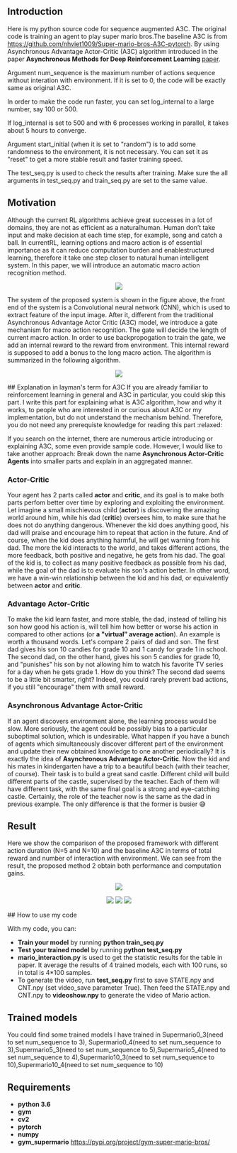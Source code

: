 
## Introduction

Here is my python source code for sequence augmented A3C. The original code is training an agent to play super mario bros.The baseline A3C is from https://github.com/nhviet1009/Super-mario-bros-A3C-pytorch.  By using Asynchronous Advantage Actor-Critic (A3C) algorithm introduced in the paper **Asynchronous Methods for Deep Reinforcement Learning** [paper](https://arxiv.org/abs/1602.01783).

Argument num_sequence is the maximum number of actions sequence without interation with environment. If it is set to 0, the code will be exactly same as original A3C.

In order to make the code run faster, you can set log_internal to a large number, say 100 or 500.

If log_internal is set to 500 and with 6 processes working in parallel, it takes about 5 hours to converge.

Argument start_initial (when it is set to "random") is to add some randomness to the environment, it is not necessary. You can set it as "reset" to get a more stable result and faster training speed. 

The test_seq.py is used to check the results after training. Make sure the all arguments in test_seq.py and train_seq.py are set to the same value.




## Motivation

Although the current RL algorithms achieve great successes in a lot of domains, they are not as efficient as a naturalhuman. Human don’t take input and make decision at each time step, for example, song and catch a ball. In currentRL, learning options and macro action is of essential importance as it can reduce computation burden and enablestructured learning, therefore it take one step closer to natural human intelligent system. In this paper, we will introduce an automatic macro action recognition method.
<p align="center">

  <img src="demo/System_arc.png">

</p>
The system of the proposed system is shown in the figure above, the front end of the system is a Convolutional neural network (CNN), which is used to extract feature of the input image. After it, different from the traditional Asynchronous Advantage Actor Critic (A3C) model, we introduce a gate mechanism for macro action recognition. The gate will decide the length of current macro action. In order to use backpropogation to train the gate, we add an internal reward to the reward from environment. This internal reward is supposed to add a bonus to the long macro action. The algorithm is summarized in the following algorithm.
<p align="center">

  <img src="demo/algorithm.png">

</p>
## Explanation in layman's term for A3C
If you are already familiar to reinforcement learning in general and A3C in particular, you could skip this part. I write this part for explaining what is A3C algorithm, how and why it works, to people who are interested in or curious about A3C or my implementation, but do not understand the mechanism behind. Therefore, you do not need any prerequiste knowledge for reading this part :relaxed:

If you search on the internet, there are numerous article introducing or explaining A3C, some even provide sample code. However, I would like to take another approach: Break down the name **Asynchronous Actor-Critic Agents** into smaller parts and explain in an aggregated manner.

### Actor-Critic
Your agent has 2 parts called **actor** and **critic**, and its goal is to make both parts perfom better over time by exploring and exploiting the environment. Let imagine a small mischievous child (**actor**) is discovering the amazing world around him, while his dad (**critic**) oversees him, to make sure that he does not do anything dangerous. Whenever the kid does anything good, his dad will praise and encourage him to repeat that action in the future. And of course, when the kid does anything harmful, he will get warning from his dad. The more the kid interacts to the world, and takes different actions, the more feedback, both positive and negative, he gets from his dad. The goal of the kid is, to collect as many positive feedback as possible from his dad, while the goal of the dad is to evaluate his son's action better. In other word, we have a win-win relationship between the kid and his dad, or equivalently between **actor** and **critic**.

### Advantage Actor-Critic
To make the kid learn faster, and more stable, the dad, instead of telling his son how good his action is, will tell him how better or worse his action in compared to other actions (or **a "virtual" average action**). An example is worth a thousand words. Let's compare 2 pairs of dad and son. The first dad gives his son 10 candies for grade 10 and 1 candy for grade 1 in school. The second dad, on the other hand, gives his son 5 candies for grade 10, and "punishes" his son by not allowing him to watch his favorite TV series for a day when he gets grade 1. How do you think? The second dad seems to be a little bit smarter, right? Indeed, you could rarely prevent bad actions, if you still "encourage" them with small reward.

### Asynchronous Advantage Actor-Critic
If an agent discovers environment alone, the learning process would be slow. More seriously, the agent could be possibly bias to a particular suboptimal solution, which is undesirable. What happen if you have a bunch of agents which simultaneously discover different part of the environment and update their new obtained knowledge to one another periodically? It is exactly the idea of **Asynchronous Advantage Actor-Critic**. Now the kid and his mates in kindergarten have a trip to a beautiful beach (with their teacher, of course). Their task is to build a great sand castle. Different child will build different parts of the castle, supervised by the teacher. Each of them will have different task, with the same final goal is a strong and eye-catching castle. Certainly, the role of the teacher now is the same as the dad in previous example. The only difference is that the former is busier :sweat_smile:


## Result

Here we show the comparison of the proposed framework with different action duration (N=5 and N=10) and the baseline A3C in terms of total reward and number of interaction with environment. We can see from the result, the proposed method 2 obtain both performance and computation gains. 

<p align="center">

  <img src="demo/result_Table.png">

</p>

<p align="center">

  <img src="demo/output0b.gif">
  <img src="demo/output5b.gif">
  <img src="demo/output10b.gif">

</p>
## How to use my code

With my code, you can:
* **Train your model** by running **python train_seq.py**
* **Test your trained model** by running **python test_seq.py**
* **mario_interaction.py** is used to get the statistic results for the table in paper.
It average the results of 4 trained models, each with 100 runs, so in total is 4*100 samples. 
* To generate the video, run **test_seq.py** first to save STATE.npy and CNT.npy (set video_save parameter True). Then feed the STATE.npy and CNT.npy to **videoshow.npy** to generate the video of Mario action. 
## Trained models

You could find some trained models I have trained in Supermario0_3(need to set num_sequence to 3), Supermario0_4(need to set num_sequence to 3),Supermario5_3(need to set num_sequence to 5),Supermario5_4(need to set num_sequence to 4),Supermario10_3(need to set num_sequence to 10),Supermario10_4(need to set num_sequence to 10)
 
## Requirements

* **python 3.6**
* **gym**
* **cv2**
* **pytorch** 
* **numpy**
* **gym_supermario**
https://pypi.org/project/gym-super-mario-bros/
